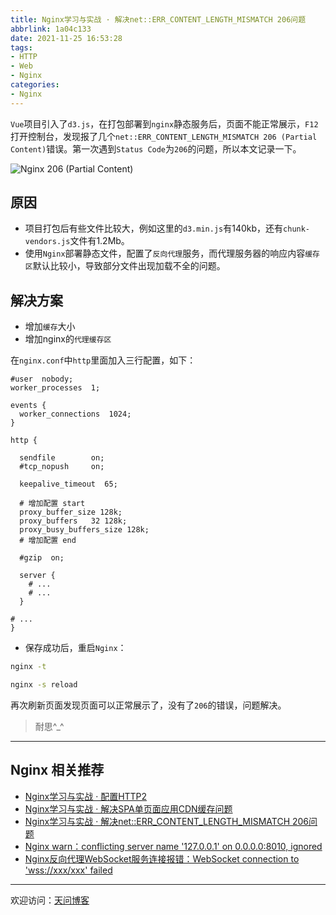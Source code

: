 ```yaml
---
title: Nginx学习与实战 · 解决net::ERR_CONTENT_LENGTH_MISMATCH 206问题
abbrlink: 1a04c133
date: 2021-11-25 16:53:28
tags:
- HTTP
- Web
- Nginx
categories:
- Nginx
---
```


`Vue`项目引入了`d3.js`，在打包部署到`nginx`静态服务后，页面不能正常展示，`F12`打开控制台，发现报了几个`net::ERR_CONTENT_LENGTH_MISMATCH 206 (Partial Content)`错误。第一次遇到`Status Code`为`206`的问题，所以本文记录一下。

![Nginx 206 (Partial Content)](https://tiven.cn/static/img/img-nginx-02-EaUxgR5HCIJZwg371jLjW.jpg)

<!-- more -->

## 原因

* 项目打包后有些文件比较大，例如这里的`d3.min.js`有140kb，还有`chunk-vendors.js`文件有1.2Mb。
* 使用`Nginx`部署静态文件，配置了`反向代理`服务，而代理服务器的响应内容`缓存区`默认比较小，导致部分文件出现加载不全的问题。

## 解决方案

* 增加`缓存`大小
* 增加nginx的`代理缓存区`

在`nginx.conf`中`http`里面加入三行配置，如下：

```nginx configuration
#user  nobody;
worker_processes  1;

events {
  worker_connections  1024;
}

http {

  sendfile        on;
  #tcp_nopush     on;
    
  keepalive_timeout  65;
    
  # 增加配置 start
  proxy_buffer_size 128k;
  proxy_buffers   32 128k;
  proxy_busy_buffers_size 128k;
  # 增加配置 end
    
  #gzip  on;  
  
  server {
    # ...
    # ...
  }	
  
# ...
}
```

* 保存成功后，重启`Nginx`：

```sh
nginx -t

nginx -s reload
```

再次刷新页面发现页面可以正常展示了，没有了`206`的错误，问题解决。

>耐思^_^

---

## Nginx 相关推荐

* [Nginx学习与实战 · 配置HTTP2](https://tiven.cn/p/1612b5cd/ "Nginx配置HTTP2 | 天问博客")
* [Nginx学习与实战 · 解决SPA单页面应用CDN缓存问题](https://tiven.cn/p/23ff4dc/ "Nginx解决SPA单页面应用CDN缓存问题 | 天问博客")
* [Nginx学习与实战 · 解决net::ERR_CONTENT_LENGTH_MISMATCH 206问题](https://tiven.cn/p/1a04c133/ "Nginx解决net::ERR_CONTENT_LENGTH_MISMATCH 206问题  | 天问博客")
* [Nginx warn：conflicting server name '127.0.0.1' on 0.0.0.0:8010, ignored](https://tiven.cn/p/77bb2345/ "Nginx warn：conflicting server name '127.0.0.1' on 0.0.0.0:8010, ignored | 天问博客")
* [Nginx反向代理WebSocket服务连接报错：WebSocket connection to 'wss://xxx/xxx' failed](https://tiven.cn/p/d9c87205/ "Nginx反向代理WebSocket服务连接报错：WebSocket connection to 'wss://xxx/xxx' failed | 天问博客")

---

欢迎访问：[天问博客](https://tiven.cn/p/1a04c133/ "天問博客")

